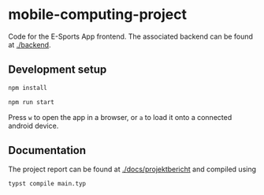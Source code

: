 # mobile-computing-project

Code for the E-Sports App frontend.
The associated backend can be found at [./backend](./backend).

## Development setup

```sh
npm install
```

```sh
npm run start
```

Press `w` to open the app in a browser, or `a` to load it onto a connected android device.

## Documentation

The project report can be found at [./docs/projektbericht](./docs/projektbericht/main.pdf) and compiled using
```sh
typst compile main.typ
```